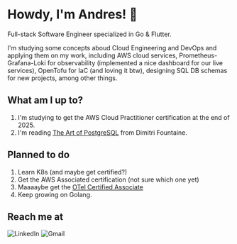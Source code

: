 # Howdy, I'm Andres! 👋

<!-- <p>
    <img alt="AWS" src="https://custom-icon-badges.demolab.com/badge/AWS-%23FF9900.svg?logo=aws&logoColor=white" />
    <img alt="Go" src="https://img.shields.io/badge/-Go-00ADD8?style=flat&logo=go&logoColor=white&link=https://go.dev/" />
    <img alt="Flutter" src="https://img.shields.io/badge/-Flutter-31B9F6?style=flat&logo=Flutter&logoColor=white&link=https://flutter.dev/" />
    <img alt="NodeJS" src="https://img.shields.io/badge/-NodeJS-339933?style=flat&logo=node.js&logoColor=white&link=https://nodejs.org/" />
    <img alt="Docker" src="https://img.shields.io/badge/-Docker-2496ED?style=flat&logo=docker&logoColor=white&link=https://www.docker.com/" />
    <img alt="Bash" src="https://img.shields.io/badge/-Bash-4EAA25?style=flat&logo=gnu-bash&logoColor=white&link=https://www.gnu.org/software/bash/" />
</p> -->

Full-stack Software Engineer specialized in Go & Flutter. 

I'm studying some concepts aboud Cloud Engineering and DevOps and applying them on my work, including AWS cloud services, Prometheus-Grafana-Loki for observability (implemented a nice dashboard for our live services), OpenTofu for IaC (and loving it btw), designing SQL DB schemas for new projects, among other things.

## What am I up to?
1. I'm studying to get the AWS Cloud Practitioner certification at the end of 2025.
2. I'm reading [The Art of PostgreSQL](https://theartofpostgresql.com/) from Dimitri Fountaine.

## Planned to do
1. Learn K8s (and maybe get certified?)
2. Get the AWS Associated certification (not sure which one yet)
3. Maaaaybe get the [OTel Certified Associate](https://www.cncf.io/training/certification/#otca)
4. Keep growing on Golang.


## Reach me at

<p>
    <img alt="LinkedIn" src="https://img.shields.io/badge/-LinkedIn-0077B5?style=flat&logo=linkedin&logoColor=white&link=https://www.linkedin.com/in/andres-eloy-pacheco-delgado-40466613a/" />
    <img alt="Gmail" src="https://img.shields.io/badge/-Gmail-D14836?style=flat&logo=gmail&logoColor=white&link=mailto:andres.epacheco99@gmail.com" />
</p>
